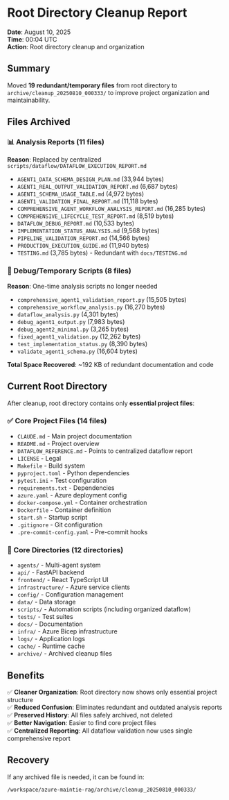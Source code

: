 # Root Directory Cleanup Report

**Date**: August 10, 2025  
**Time**: 00:04 UTC  
**Action**: Root directory cleanup and organization  

## Summary

Moved **19 redundant/temporary files** from root directory to `archive/cleanup_20250810_000333/` to improve project organization and maintainability.

## Files Archived

### 📊 Analysis Reports (11 files)
**Reason**: Replaced by centralized `scripts/dataflow/DATAFLOW_EXECUTION_REPORT.md`

- `AGENT1_DATA_SCHEMA_DESIGN_PLAN.md` (33,944 bytes)
- `AGENT1_REAL_OUTPUT_VALIDATION_REPORT.md` (6,687 bytes)  
- `AGENT1_SCHEMA_USAGE_TABLE.md` (4,972 bytes)
- `AGENT1_VALIDATION_FINAL_REPORT.md` (11,118 bytes)
- `COMPREHENSIVE_AGENT_WORKFLOW_ANALYSIS_REPORT.md` (16,285 bytes)
- `COMPREHENSIVE_LIFECYCLE_TEST_REPORT.md` (8,519 bytes)
- `DATAFLOW_DEBUG_REPORT.md` (10,533 bytes)
- `IMPLEMENTATION_STATUS_ANALYSIS.md` (9,568 bytes)
- `PIPELINE_VALIDATION_REPORT.md` (14,566 bytes)
- `PRODUCTION_EXECUTION_GUIDE.md` (11,940 bytes)
- `TESTING.md` (3,785 bytes) - Redundant with `docs/TESTING.md`

### 🔧 Debug/Temporary Scripts (8 files)
**Reason**: One-time analysis scripts no longer needed

- `comprehensive_agent1_validation_report.py` (15,505 bytes)
- `comprehensive_workflow_analysis.py` (16,270 bytes)
- `dataflow_analysis.py` (4,301 bytes)
- `debug_agent1_output.py` (7,983 bytes)
- `debug_agent2_minimal.py` (3,265 bytes)
- `fixed_agent1_validation.py` (12,262 bytes)
- `test_implementation_status.py` (8,390 bytes)
- `validate_agent1_schema.py` (16,604 bytes)

**Total Space Recovered**: ~192 KB of redundant documentation and code

## Current Root Directory

After cleanup, root directory contains only **essential project files**:

### ✅ Core Project Files (14 files)
- `CLAUDE.md` - Main project documentation
- `README.md` - Project overview
- `DATAFLOW_REFERENCE.md` - Points to centralized dataflow report
- `LICENSE` - Legal
- `Makefile` - Build system
- `pyproject.toml` - Python dependencies
- `pytest.ini` - Test configuration
- `requirements.txt` - Dependencies
- `azure.yaml` - Azure deployment config
- `docker-compose.yml` - Container orchestration  
- `Dockerfile` - Container definition
- `start.sh` - Startup script
- `.gitignore` - Git configuration
- `.pre-commit-config.yaml` - Pre-commit hooks

### 📁 Core Directories (12 directories)
- `agents/` - Multi-agent system
- `api/` - FastAPI backend
- `frontend/` - React TypeScript UI
- `infrastructure/` - Azure service clients
- `config/` - Configuration management
- `data/` - Data storage
- `scripts/` - Automation scripts (including organized dataflow)
- `tests/` - Test suites
- `docs/` - Documentation
- `infra/` - Azure Bicep infrastructure
- `logs/` - Application logs
- `cache/` - Runtime cache
- `archive/` - Archived cleanup files

## Benefits

✅ **Cleaner Organization**: Root directory now shows only essential project structure  
✅ **Reduced Confusion**: Eliminates redundant and outdated analysis reports  
✅ **Preserved History**: All files safely archived, not deleted  
✅ **Better Navigation**: Easier to find core project files  
✅ **Centralized Reporting**: All dataflow validation now uses single comprehensive report  

## Recovery

If any archived file is needed, it can be found in:
```bash
/workspace/azure-maintie-rag/archive/cleanup_20250810_000333/
```